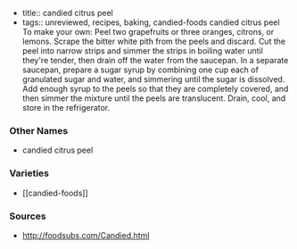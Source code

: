 - title:: candied citrus peel
- tags:: unreviewed, recipes, baking, candied-foods
candied citrus peel To make your own: Peel two grapefruits or three oranges, citrons, or lemons. Scrape the bitter white pith from the peels and discard. Cut the peel into narrow strips and simmer the strips in boiling water until they're tender, then drain off the water from the saucepan. In a separate saucepan, prepare a sugar syrup by combining one cup each of granulated sugar and water, and simmering until the sugar is dissolved. Add enough syrup to the peels so that they are completely covered, and then simmer the mixture until the peels are translucent. Drain, cool, and store in the refrigerator.

### Other Names

* candied citrus peel

### Varieties

* [[candied-foods]]

### Sources
* http://foodsubs.com/Candied.html
